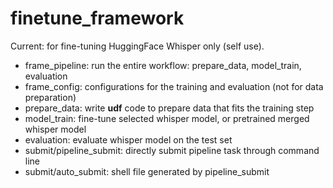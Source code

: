 # finetune_framework

Current: for fine-tuning HuggingFace Whisper only (self use).

- frame_pipeline: run the entire workflow: prepare_data, model_train, evaluation
- frame_config: configurations for the training and evaluation (not for data preparation)
- prepare_data: write **udf** code to prepare data that fits the training step
- model_train: fine-tune selected whisper model, or pretrained merged whisper model
- evaluation: evaluate whisper model on the test set
- submit/pipeline_submit: directly submit pipeline task through command line
- submit/auto_submit: shell file generated by pipeline_submit
